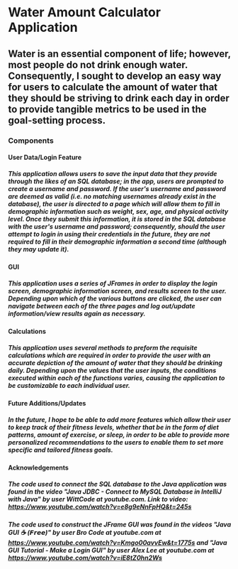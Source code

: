 # Water Amount Calculator Application 
## Water is an essential component of life; however, most people do not drink enough water. Consequently, I sought to develop an easy way for users to calculate the amount of water that they should be striving to drink each day in order to provide tangible metrics to be used in the goal-setting process.
### Components 
#### User Data/Login Feature 
##### This application allows users to save the input data that they provide through the likes of an SQL database; in the app, users are prompted to create a username and password. If the user's username and password are deemed as valid (i.e. no matching usernames already exist in the database), the user is directed to a page which will allow them to fill in demographic information such as weight, sex, age, and physical activity level. Once they submit this information, it is stored in the SQL database with the user's username and password; consequently, should the user attempt to login in using their credentials in the future, they are not required to fill in their demographic information a second time (although they may update it).
#### GUI
##### This application uses a series of JFrames in order to display the login screen, demographic information screen, and results screen to the user. Depending upon which of the various buttons are clicked, the user can navigate between each of the three pages and log out/update information/view results again as necessary.
#### Calculations 
##### This application uses several methods to preform the requisite calculations which are required in order to provide the user with an accurate depiction of the amount of water that they should be drinking daily. Depending upon the values that the user inputs, the conditions executed within each of the functions varies, causing the application to be customizable to each individual user.
#### Future Additions/Updates
##### In the future, I hope to be able to add more features which allow their user to keep track of their fitness levels, whether that be in the form of diet patterns, amount of exercise, or sleep, in order to be able to provide more personalized recommendations to the users to enable them to set more specific and tailored fitness goals.
#### Acknowledgements 
##### The code used to connect the SQL database to the Java application was found in the video "Java JDBC - Connect to MySQL Database in IntelliJ with Java" by user WittCode at youtube.com. Link to video: https://www.youtube.com/watch?v=e8g9eNnFpHQ&t=245s
##### The code used to construct the JFrame GUI was found in the videos "Java GUI ☕ (𝙁𝙧𝙚𝙚)" by user Bro Code at youtube.com at https://www.youtube.com/watch?v=Kmgo00avvEw&t=1775s and "Java GUI Tutorial - Make a Login GUI" by user Alex Lee at youtube.com at https://www.youtube.com/watch?v=iE8tZ0hn2Ws
